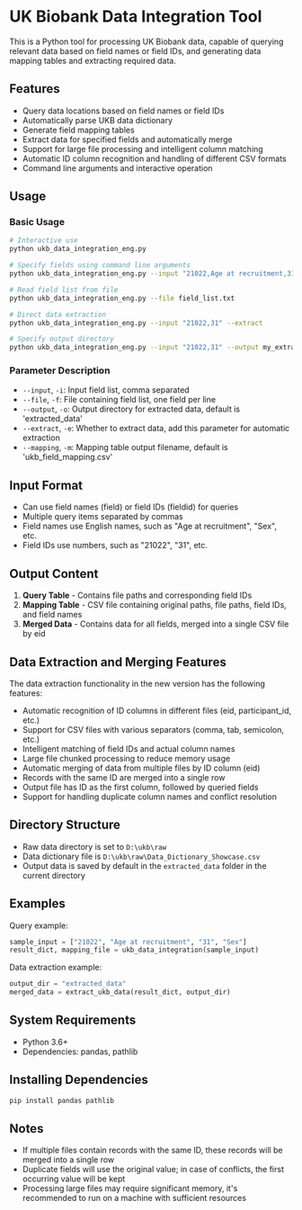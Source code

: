 # UK Biobank Data Integration Tool

This is a Python tool for processing UK Biobank data, capable of querying relevant data based on field names or field IDs, and generating data mapping tables and extracting required data.

## Features

- Query data locations based on field names or field IDs
- Automatically parse UKB data dictionary
- Generate field mapping tables
- Extract data for specified fields and automatically merge
- Support for large file processing and intelligent column matching
- Automatic ID column recognition and handling of different CSV formats
- Command line arguments and interactive operation

## Usage

### Basic Usage

```bash
# Interactive use
python ukb_data_integration_eng.py

# Specify fields using command line arguments
python ukb_data_integration_eng.py --input "21022,Age at recruitment,31,Sex"

# Read field list from file
python ukb_data_integration_eng.py --file field_list.txt

# Direct data extraction
python ukb_data_integration_eng.py --input "21022,31" --extract

# Specify output directory
python ukb_data_integration_eng.py --input "21022,31" --output my_extracted_data --extract
```

### Parameter Description

- `--input`, `-i`: Input field list, comma separated
- `--file`, `-f`: File containing field list, one field per line
- `--output`, `-o`: Output directory for extracted data, default is 'extracted_data'
- `--extract`, `-e`: Whether to extract data, add this parameter for automatic extraction
- `--mapping`, `-m`: Mapping table output filename, default is 'ukb_field_mapping.csv'

## Input Format

- Can use field names (field) or field IDs (fieldid) for queries
- Multiple query items separated by commas
- Field names use English names, such as "Age at recruitment", "Sex", etc.
- Field IDs use numbers, such as "21022", "31", etc.

## Output Content

1. **Query Table** - Contains file paths and corresponding field IDs
2. **Mapping Table** - CSV file containing original paths, file paths, field IDs, and field names
3. **Merged Data** - Contains data for all fields, merged into a single CSV file by eid

## Data Extraction and Merging Features

The data extraction functionality in the new version has the following features:

- Automatic recognition of ID columns in different files (eid, participant_id, etc.)
- Support for CSV files with various separators (comma, tab, semicolon, etc.)
- Intelligent matching of field IDs and actual column names
- Large file chunked processing to reduce memory usage
- Automatic merging of data from multiple files by ID column (eid)
- Records with the same ID are merged into a single row
- Output file has ID as the first column, followed by queried fields
- Support for handling duplicate column names and conflict resolution

## Directory Structure

- Raw data directory is set to `D:\ukb\raw`
- Data dictionary file is `D:\ukb\raw\Data_Dictionary_Showcase.csv`
- Output data is saved by default in the `extracted_data` folder in the current directory

## Examples

Query example:
```python
sample_input = ["21022", "Age at recruitment", "31", "Sex"]
result_dict, mapping_file = ukb_data_integration(sample_input)
```

Data extraction example:
```python
output_dir = "extracted_data"
merged_data = extract_ukb_data(result_dict, output_dir)
```

## System Requirements

- Python 3.6+
- Dependencies: pandas, pathlib

## Installing Dependencies

```bash
pip install pandas pathlib
```

## Notes

- If multiple files contain records with the same ID, these records will be merged into a single row
- Duplicate fields will use the original value; in case of conflicts, the first occurring value will be kept
- Processing large files may require significant memory, it's recommended to run on a machine with sufficient resources
